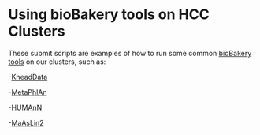 # Using bioBakery tools on HCC Clusters

These submit scripts are examples of how to run some common [bioBakery tools](https://github.com/biobakery/biobakery) on our clusters, such as:

-[KneadData](https://github.com/biobakery/kneaddata)

-[MetaPhlAn](https://github.com/biobakery/MetaPhlAn/wiki/MetaPhlAn-4)

-[HUMAnN](https://github.com/biobakery/humann)

-[MaAsLin2](https://huttenhower.sph.harvard.edu/maaslin/)
